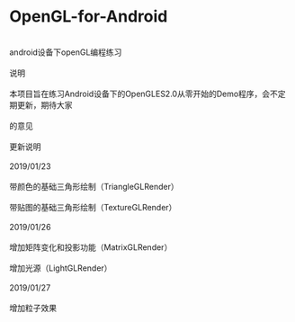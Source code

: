 # OpenGL-for-Android
<br>android设备下openGL编程练习<br/>
<br>说明<br/>
<br>本项目旨在练习Android设备下的OpenGLES2.0从零开始的Demo程序，会不定期更新，期待大家<br/>
<br>的意见<br/>
<br>更新说明<br/>
<br>2019/01/23<br/>
<br>带颜色的基础三角形绘制（TriangleGLRender）<br/>
<br>带贴图的基础三角形绘制（TextureGLRender）<br/>
<br>2019/01/26<br/>
<br>增加矩阵变化和投影功能（MatrixGLRender）<br/>
<br>增加光源（LightGLRender）<br/>
<br>2019/01/27<br/>
<br>增加粒子效果<br/>